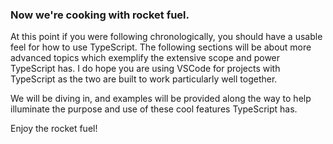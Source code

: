 ### Now we're cooking with rocket fuel.
At this point if you were following chronologically, you should have a usable feel for how to use TypeScript. The following sections will be about more advanced topics which exemplify the extensive scope and power TypeScript has. I do hope you are using VSCode for projects with TypeScript as the two are built to work particularly well together. 

We will be diving in, and examples will be provided along the way to help illuminate the purpose and use of these cool features TypeScript has.

Enjoy the rocket fuel!